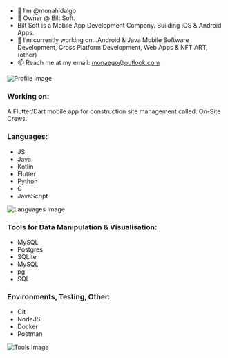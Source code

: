 - 👋 I’m @monahidalgo
- 👀 Owner @ Bilt Soft.
- Bilt Soft is a Mobile App Development Company. Building iOS & Android Apps.
- 🌱 I’m currently working on...Android & Java Mobile Software Development, Cross Platform Development, Web Apps & NFT ART, (other)
- 📫 Reach me at my email: monaego@outlook.com

![Profile Image](![1721863724197](https://github.com/user-attachments/assets/82334cbe-7bee-4c82-8007-25142e1e7323)
)

### Working on:
A Flutter/Dart mobile app for construction site management called: On-Site Crews.

### Languages:
- JS
- Java
- Kotlin
- Flutter
- Python
- C
- JavaScript

![Languages Image](![image](https://github.com/user-attachments/assets/54beb9cd-999d-4de1-b377-3143c5c0d3b2)
)

### Tools for Data Manipulation & Visualisation:
- MySQL
- Postgres
- SQLite
- MySQL
- pg
- SQL

### Environments, Testing, Other:
- Git
- NodeJS
- Docker
- Postman

![Tools Image](![image](https://github.com/user-attachments/assets/5066204c-e45e-49d0-ac26-2a155d9ce6bf)
)

<!---
monahidalgo/monahidalgo is a ✨ special ✨ repository because its `README.md` (this file) appears on your GitHub profile.
You can click the Preview link to take a look at your changes.
--->
